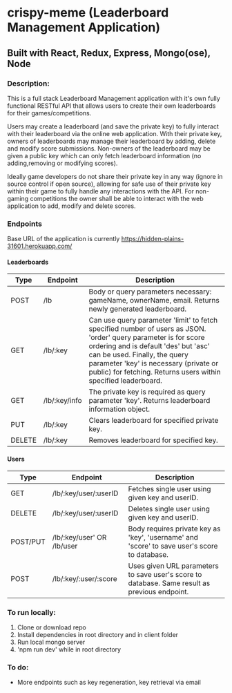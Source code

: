 # crispy-meme (Leaderboard Management Application)

## Built with React, Redux, Express, Mongo(ose), Node

### Description:

This is a full stack Leaderboard Management application with it's own fully functional RESTful API that allows users to create their own leaderboards for their games/competitions.

Users may create a leaderboard (and save the private key) to fully interact with their leaderboard via the online web application. With their private key, owners of leaderboards may manage their leaderboard by adding, delete and modify score submissions. Non-owners of the leaderboard may be given a public key which can only fetch leaderboard information (no adding,removing or modifying scores).

Ideally game developers do not share their private key in any way (ignore in source control if open source), allowing for safe use of their private key within their game to fully handle any interactions with the API. For non-gaming competitions the owner shall be able to interact with the web application to add, modify and delete scores.

### Endpoints
Base URL of the application is currently https://hidden-plains-31601.herokuapp.com/

#### Leaderboards
Type | Endpoint | Description
-----|----|------------------
POST |/lb | Body or query parameters necessary: gameName, ownerName, email. Returns newly generated leaderboard.
GET | /lb/:key | Can use query parameter 'limit' to fetch specified number of users as JSON. 'order' query parameter is for score ordering and is default 'des' but 'asc' can be used. Finally, the query parameter 'key' is necessary (private or public) for fetching. Returns users within specified leaderboard.
GET | /lb/:key/info | The private key is required as query parameter 'key'. Returns leaderboard information object.
PUT | /lb/:key | Clears leaderboard for specified private key.
DELETE | /lb/:key | Removes leaderboard for specified key.

#### Users
Type | Endpoint | Description
-----|----|------------------
GET | /lb/:key/user/:userID | Fetches single user using given key and userID.
DELETE | /lb/:key/user/:userID | Deletes single user using given key and userID.
POST/PUT | /lb/:key/user' OR /lb/user | Body requires private key as 'key', 'username' and 'score' to save user's score to database.
POST | /lb/:key/:user/:score | Uses given URL parameters to save user's score to database. Same result as previous endpoint.

### To run locally:

1.  Clone or download repo
2.  Install dependencies in root directory and in client folder
3.  Run local mongo server
4.  'npm run dev' while in root directory

### To do:

- More endpoints such as key regeneration, key retrieval via email
